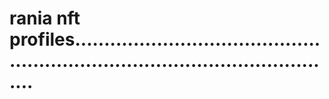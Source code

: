 # rania nft profiles...................................................................................................

